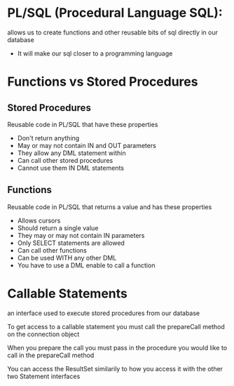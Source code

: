 # PL/SQL (Procedural Language SQL):
allows us to create functions and other reusable bits of sql directly in our database
- It will make our sql closer to a programming language

# Functions vs Stored Procedures

## Stored Procedures

Reusable code in PL/SQL that have these properties
- Don't return anything
- May or may not contain IN and OUT parameters
- They allow any DML statement within
- Can call other stored procedures
- Cannot use them IN DML statements


## Functions

Reusable code in PL/SQL that returns a value and has these properties
- Allows cursors
- Should return a single value
- They may or may not contain IN parameters
- Only SELECT statements are allowed
- Can call other functions
- Can be used WITH any other DML
- You have to use a DML enable to call a function

# Callable Statements

an interface used to execute stored procedures from our database

To get access to a callable statement you must call the prepareCall method on the connection object

When you prepare the call you must pass in the procedure you would like to call in the prepareCall method

You can access the ResultSet similarily to how you access it with the other two Statement interfaces